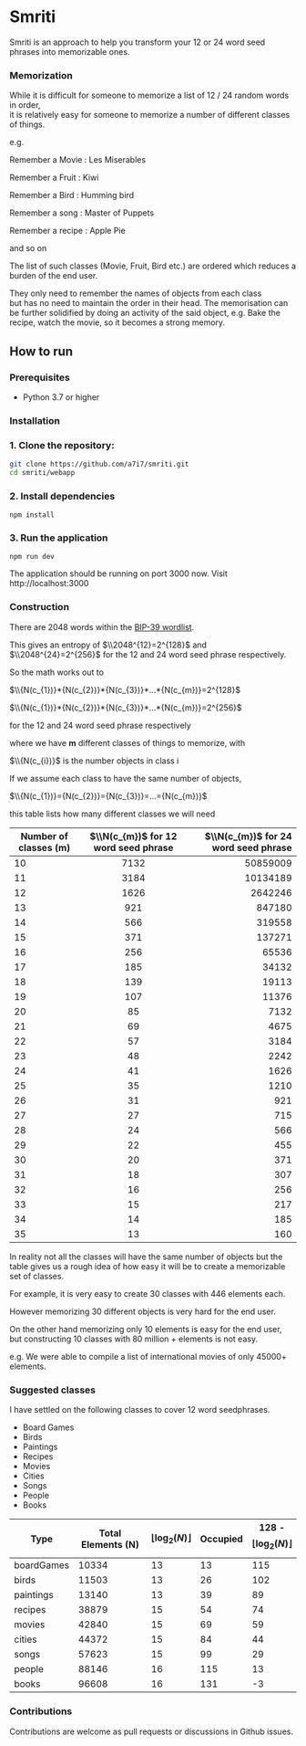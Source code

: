 # Smriti

Smriti is an approach to help you transform your 12 or 24 word seed phrases into memorizable ones.

### Memorization

While it is difficult for someone to memorize a list of 12 / 24 random words in order,<br> it is relatively easy for someone to memorize a number of different classes of things.

e.g.

Remember a Movie : Les Miserables

Remember a Fruit : Kiwi

Remember a Bird : Humming bird

Remember a song : Master of Puppets

Remember a recipe : Apple Pie

and so on

The list of such classes (Movie, Fruit, Bird etc.) are ordered which reduces a <br> burden of the end user.

They only need to remember the names of objects from each class <br> but has no need to maintain the order in their head.
The memorisation can be further solidified by doing an activity of the said object, e.g. Bake the recipe, watch the movie, so it becomes a strong memory.

## How to run

### Prerequisites

- Python 3.7 or higher

### Installation

### 1. Clone the repository:

```bash
git clone https://github.com/a7i7/smriti.git
cd smriti/webapp

```

### 2. Install dependencies

```
npm install
```

### 3. Run the application

```
npm run dev
```

The application should be running on port 3000 now. Visit http://localhost:3000

### Construction

There are 2048 words within the [BIP-39 wordlist](https://github.com/bitcoin/bips/blob/master/bip-0039/english.txt).

This gives an entropy of $`\\2048^{12}=2^{128}`$ and $`\\2048^{24}=2^{256}`$ for the 12 and 24 word seed phrase respectively.

So the math works out to

$`\\{N(c_{1})}*{N(c_{2})}*{N(c_{3})}*...*{N(c_{m})}=2^{128}`$

$`\\{N(c_{1})}*{N(c_{2})}*{N(c_{3})}*...*{N(c_{m})}=2^{256}`$

for the 12 and 24 word seed phrase respectively

where we have <b>m</b> different classes of things to memorize, with

$`\\{N(c_{i})}`$ is the number objects in class i

If we assume each class to have the same number of objects, <br>

$`\\{N(c_{1})}={N(c_{2})}={N(c_{3})}=...={N(c_{m})}`$

this table lists how many different classes we will need

| Number of classes (m) | $`\\N(c_{m})`$ for 12 word seed phrase | $`\\N(c_{m})`$ for 24 word seed phrase |
| --------------------- | :------------------------------------: | -------------------------------------: |
| 10                    |                  7132                  |                               50859009 |
| 11                    |                  3184                  |                               10134189 |
| 12                    |                  1626                  |                                2642246 |
| 13                    |                  921                   |                                 847180 |
| 14                    |                  566                   |                                 319558 |
| 15                    |                  371                   |                                 137271 |
| 16                    |                  256                   |                                  65536 |
| 17                    |                  185                   |                                  34132 |
| 18                    |                  139                   |                                  19113 |
| 19                    |                  107                   |                                  11376 |
| 20                    |                   85                   |                                   7132 |
| 21                    |                   69                   |                                   4675 |
| 22                    |                   57                   |                                   3184 |
| 23                    |                   48                   |                                   2242 |
| 24                    |                   41                   |                                   1626 |
| 25                    |                   35                   |                                   1210 |
| 26                    |                   31                   |                                    921 |
| 27                    |                   27                   |                                    715 |
| 28                    |                   24                   |                                    566 |
| 29                    |                   22                   |                                    455 |
| 30                    |                   20                   |                                    371 |
| 31                    |                   18                   |                                    307 |
| 32                    |                   16                   |                                    256 |
| 33                    |                   15                   |                                    217 |
| 34                    |                   14                   |                                    185 |
| 35                    |                   13                   |                                    160 |

In reality not all the classes will have the same number of objects but the table gives us a rough idea of how easy it will be to create a memorizable set of classes.

For example, it is very easy to create 30 classes with 446 elements each.

However memorizing 30 different objects is very hard for the end user.

On the other hand memorizing only 10 elements is easy for the end user, <br> but constructing 10 classes with 80 million + elements is not easy.

e.g. We were able to compile a list of international movies of only 45000+ elements.

### Suggested classes

I have settled on the following classes to cover 12 word seedphrases.

- Board Games
- Birds
- Paintings
- Recipes
- Movies
- Cities
- Songs
- People
- Books

| Type       | Total Elements (N) | $$\lfloor \log_2(N) \rfloor$$ | Occupied | 128 - $$\lfloor \log_2(N) \rfloor$$ |
| ---------- | ------------------ | ----------------------------- | -------- | ----------------------------------- |
| boardGames | 10334              | 13                            | 13       | 115                                 |
| birds      | 11503              | 13                            | 26       | 102                                 |
| paintings  | 13140              | 13                            | 39       | 89                                  |
| recipes    | 38879              | 15                            | 54       | 74                                  |
| movies     | 42840              | 15                            | 69       | 59                                  |
| cities     | 44372              | 15                            | 84       | 44                                  |
| songs      | 57623              | 15                            | 99       | 29                                  |
| people     | 88146              | 16                            | 115      | 13                                  |
| books      | 96608              | 16                            | 131      | -3                                  |

### Contributions

Contributions are welcome as pull requests or discussions in Github issues.
